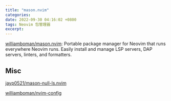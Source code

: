 ```yaml
---
title: "mason.nvim"
categories: 
date: 2022-09-30 04:16:02 +0800
tags: Neovim 包管理器
excerpt: 
---
```




[williamboman/mason.nvim](https://github.com/williamboman/mason.nvim): Portable package manager for Neovim that runs everywhere Neovim runs. Easily install and manage LSP servers, DAP servers, linters, and formatters.




## Misc

[jayp0521/mason-null-ls.nvim](https://github.com/jayp0521/mason-null-ls.nvim)

[williamboman/nvim-config](https://github.com/williamboman/nvim-config)




